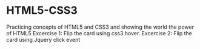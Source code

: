 # HTML5-CSS3 
Practicing concepts of HTML5 and CSS3 and showing the world the power of HTML5
 Excercise 1: Flip the card using css3 hover.
 Excercise 2: Flip the card using Jquery click event
